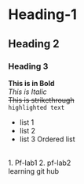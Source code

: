 # Heading-1
## Heading 2
### Heading 3
**This is in Bold**
<br/>
_This is Italic_
<br/>
~~This is strikethrough~~
<br/>
`highlighted text`
- list 1
- list 2
- list 3
Ordered list
<br/>
  1. Pf-lab1
  2. pf-lab2
<br/>
learning git hub

